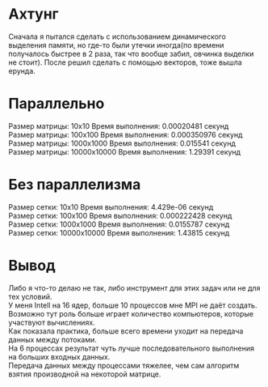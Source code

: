 # Ахтунг
Сначала я пытался сделать с использованием динамического выделения памяти, но где-то были утечки иногда(по времени получалось быстрее в 2 раза, так что вообще забил, овчинка выделки не стоит). После решил сделать с помощью векторов, тоже вышла ерунда.

# Параллельно
Размер матрицы: 10x10 Время выполнения: 0.00020481 секунд  
Размер матрицы: 100x100 Время выполнения: 0.000350976 секунд  
Размер матрицы: 1000x1000 Время выполнения: 0.015541 секунд  
Размер матрицы: 10000x10000 Время выполнения: 1.29391 секунд  

# Без параллелизма
Размер сетки: 10x10 Время выполнения: 4.429e-06 секунд  
Размер сетки: 100x100 Время выполнения: 0.000222428 секунд  
Размер сетки: 1000x1000 Время выполнения: 0.0155787 секунд  
Размер сетки: 10000x10000 Время выполнения: 1.43815 секунд   

# Вывод
Либо я что-то делаю не так, либо инструмент для этих задач или не для тех условий.   
У меня Intell на 16 ядер, больше 10 процессов мне MPI не даёт создать.   
Возможно тут роль больше играет количество компьютеров, которые участвуют вычислениях.  
Как показала практика, больше всего времени уходит на передача данных между потоками.  
На 6 процессах результат чуть лучше последовательного выполнения на больших входных данных.  
Передача данных между процессами тяжелее, чем сам алгоритм взятия производной на некоторой матрице.